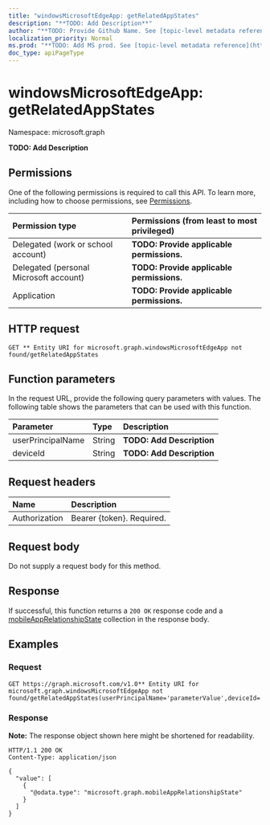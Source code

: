 ```yaml
---
title: "windowsMicrosoftEdgeApp: getRelatedAppStates"
description: "**TODO: Add Description**"
author: "**TODO: Provide Github Name. See [topic-level metadata reference](https://msgo.azurewebsites.net/add/document/guidelines/metadata.html#topic-level-metadata)**"
localization_priority: Normal
ms.prod: "**TODO: Add MS prod. See [topic-level metadata reference](https://msgo.azurewebsites.net/add/document/guidelines/metadata.html#topic-level-metadata)**"
doc_type: apiPageType
---
```


# windowsMicrosoftEdgeApp: getRelatedAppStates
Namespace: microsoft.graph



**TODO: Add Description**

## Permissions
One of the following permissions is required to call this API. To learn more, including how to choose permissions, see [Permissions](/graph/permissions-reference).

|Permission type|Permissions (from least to most privileged)|
|:---|:---|
|Delegated (work or school account)|**TODO: Provide applicable permissions.**|
|Delegated (personal Microsoft account)|**TODO: Provide applicable permissions.**|
|Application|**TODO: Provide applicable permissions.**|

## HTTP request

<!-- {
  "blockType": "ignored"
}
-->
``` http
GET ** Entity URI for microsoft.graph.windowsMicrosoftEdgeApp not found/getRelatedAppStates
```

## Function parameters
In the request URL, provide the following query parameters with values.
The following table shows the parameters that can be used with this function.

|Parameter|Type|Description|
|:---|:---|:---|
|userPrincipalName|String|**TODO: Add Description**|
|deviceId|String|**TODO: Add Description**|


## Request headers
|Name|Description|
|:---|:---|
|Authorization|Bearer {token}. Required.|

## Request body
Do not supply a request body for this method.

## Response

If successful, this function returns a `200 OK` response code and a [mobileAppRelationshipState](../resources/mobileapprelationshipstate.md) collection in the response body.

## Examples

### Request
<!-- {
  "blockType": "request",
  "name": "windowsmicrosoftedgeapp_getrelatedappstates"
}
-->
``` http
GET https://graph.microsoft.com/v1.0** Entity URI for microsoft.graph.windowsMicrosoftEdgeApp not found/getRelatedAppStates(userPrincipalName='parameterValue',deviceId='parameterValue')
```


### Response
**Note:** The response object shown here might be shortened for readability.
<!-- {
  "blockType": "response",
  "truncated": true,
  "@odata.type": "Collection(microsoft.graph.mobileAppRelationshipState)"
}
-->
``` http
HTTP/1.1 200 OK
Content-Type: application/json

{
  "value": [
    {
      "@odata.type": "microsoft.graph.mobileAppRelationshipState"
    }
  ]
}
```


